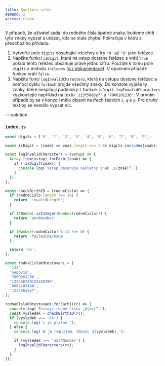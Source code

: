 ```yaml
---
title: Kontrola cifer
demand: 2
access: claim
---
```


V případě, že uživatel zadal do rodného čísla špatné znaky, budeme chtít tyto znaky vypsat a ukázat, kde se stala chyba. Pokračuje v kódu z předchozího příkladu.

1. Vytvořte pole `digits` obsahující všechny cifry `'0'` až `'9'` jako řetězce.
1. Napište funkci `isDigit`, která na vstup dostane řetězec a vrátí `true` pokud tento řetězec obsahuje právě jednu cifru. Použijte k tomu pole `digits` a metodu `includes` ([viz dokumentace](https://developer.mozilla.org/en-US/docs/Web/JavaScript/Reference/Global_Objects/Array/includes)). V opačném případě funkce vrátí `false`.
1. Napište funci `logInvalidCharacters`, která na vstupu dostane řetězec a pomocí cyklu `forEach` projde všechny znaky. Do konzole vypíše ty znaky, které nesplňují podmínky z funkce `isDigit`. `logInvalidCharacters` vyzkoušejte například na textu `'123č56q8y7'` a `'7060201236'`. V prvním případě by se v konzoli mělo objevit na třech řádcích `č`, `q` a `y`. Pro druhý text by se nemělo vypsat nic.

---solution

### `index.js`

```js
const digits = ['0', '1', '2', '3', '4', '5', '6', '7', '8', '9'];

const isDigit = (znak) => znak.length === 1 && digits.includes(znak);

const logInvalidCharacters = (vstup) => {
  Array.from(vstup).forEach((znak) => {
    if (!isDigit(znak)) {
      console.log(`Vstup obsahuje neplatný znak „${znak}“.`);
    }
  });
};

const checkBirthID = (rodneCislo) => {
  if (rodneCislo.length !== 10) {
    return 'invalidLength';
  }

  if (!Number.isInteger(Number(rodneCislo))) {
    return 'notANumber';
  }

  if (Number(rodneCislo) % 11 !== 0) {
    return 'failedChecksum';
  }

  return 'ok';
};

const rodnaCislaKOtestovani = [
  '123',
  'nepovím',
  '7060201236',
  '123456789123456789',
  '9062185440',
  '123č56q8y7',
];

rodnaCislaKOtestovani.forEach((rc) => {
  console.log(`Testuji rodné číslo „${rc}“.`);
  const vysledek = checkBirthID(rc);
  if (vysledek === 'ok') {
    console.log('✔️ je platné.');
  } else {
    console.log(`❌ je neplatné. Důvod: ${vysledek}.`);

    if (vysledek === 'notANumber') {
      logInvalidCharacters(rc);
    }
  }
});
```
